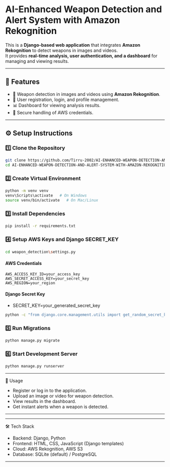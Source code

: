 # AI-Enhanced Weapon Detection and Alert System with Amazon Rekognition

This is a **Django-based web application** that integrates **Amazon Rekognition** to detect weapons in images and videos.  
It provides **real-time analysis, user authentication, and a dashboard** for managing and viewing results.

---

## 🚀 Features
- 🔫 Weapon detection in images and videos using **Amazon Rekognition**.  
- 👤 User registration, login, and profile management.  
- 📊 Dashboard for viewing analysis results.  
- 🔐 Secure handling of AWS credentials.  

---

## ⚙️ Setup Instructions

### 1️⃣ Clone the Repository

```bash
git clone https://github.com/Tirru-2002/AI-ENHANCED-WEAPON-DETECTION-AND-ALERT-SYSTEM-WITH-AMAZON-REKOGNITION.git
cd AI-ENHANCED-WEAPON-DETECTION-AND-ALERT-SYSTEM-WITH-AMAZON-REKOGNITION
```

### 2️⃣ Create Virtual Environment

```bash
python -m venv venv
venv\Scripts\activate   # On Windows
source venv/bin/activate   # On Mac/Linux
```

### 3️⃣ Install Dependencies

```bash
pip install -r requirements.txt
```

### 4️⃣ Setup AWS Keys and Django SECRET_KEY
```bash
cd weapon_detection\settings.py
```
#### AWS Credentials
```env
AWS_ACCESS_KEY_ID=your_access_key
AWS_SECRET_ACCESS_KEY=your_secret_key
AWS_REGION=your_region
```

#### Django Secret Key
- SECRET_KEY=your_generated_secret_key
```bash
python -c "from django.core.management.utils import get_random_secret_key; print(get_random_secret_key())"
```

### 5️⃣ Run Migrations

```bash
python manage.py migrate
```

### 6️⃣ Start Development Server

```bash
python manage.py runserver
```

---
📌 Usage

- Register or log in to the application.
- Upload an image or video for weapon detection.
- View results in the dashboard.
- Get instant alerts when a weapon is detected.
---
---
🛠️ Tech Stack

- Backend: Django, Python
- Frontend: HTML, CSS, JavaScript (Django templates)
- Cloud: AWS Rekognition, AWS S3
- Database: SQLite (default) / PostgreSQL
---

